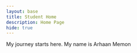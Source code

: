 ```yaml
---
layout: base
title: Student Home 
description: Home Page
hide: true
---
```


My journey starts here. My name is Arhaan Memon 

